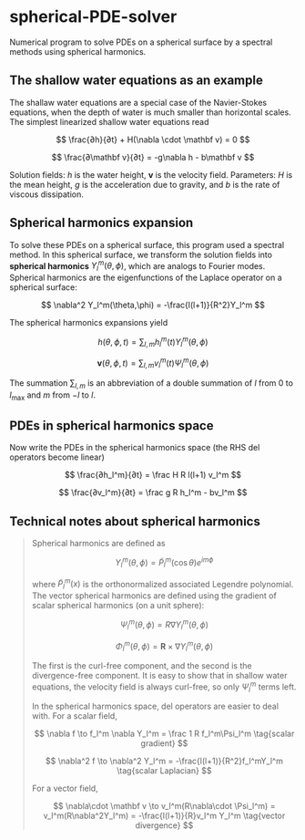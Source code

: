 # spherical-PDE-solver
Numerical program to solve PDEs on a spherical surface by a spectral methods using spherical harmonics.

## The shallow water equations as an example

The shallaw water equations are a special case of the Navier-Stokes equations, when the depth of water is much smaller than horizontal scales. The simplest linearized shallow water equations read

$$
\frac{∂h}{∂t} + H(\nabla \cdot \mathbf v) = 0
$$

$$
\frac{∂\mathbf v}{∂t} = -g\nabla h - b\mathbf v
$$

Solution fields: $h$ is the water height, $\mathbf v$ is the velocity field. Parameters: $H$ is the mean height, $g$ is the acceleration due to gravity, and $b$ is the rate of viscous dissipation.

## Spherical harmonics expansion

To solve these PDEs on a spherical surface, this program used a spectral method. In this spherical surface, we transform the solution fields into **spherical harmonics** $Y_l^m(\theta,\phi)$, which are analogs to Fourier modes. Spherical harmonics are the eigenfunctions of the Laplace operator on a spherical surface:

$$
\nabla^2 Y_l^m(\theta,\phi) = -\frac{l(l+1)}{R^2}Y_l^m
$$

The spherical harmonics expansions yield

$$
h(\theta,\phi,t) = \sum_{l,m} h_l^m(t) Y_l^m(\theta,\phi)
$$

$$
\mathbf v(\theta,\phi,t) = \sum_{l,m} v_l^m(t) \Psi_l^m(\theta,\phi)
$$

The summation $\sum_{l,m}$ is an abbreviation of a double summation of $l$ from $0$ to $l_\max$ and $m$ from $-l$ to $l$.

## PDEs in spherical harmonics space

Now write the PDEs in the spherical harmonics space (the RHS del operators become linear)

$$
\frac{∂h_l^m}{∂t} = \frac H R l(l+1) v_l^m
$$

$$
\frac{∂v_l^m}{∂t} = \frac g R h_l^m - bv_l^m
$$

## Technical notes about spherical harmonics

> Spherical harmonics are defined as
> 
> $$
> Y_l^m(\theta,\phi) = \tilde P_l^m(\cos\theta)e^{im\phi} \tag{scalar}
> $$
> 
> where $\tilde P_l^m(x)$ is the orthonormalized associated Legendre polynomial. The vector spherical harmonics are defined using the gradient of scalar spherical harmonics (on a unit sphere):
> 
> $$
> \Psi_l^m(\theta,\phi) = R\nabla Y_l^m(\theta,\phi) \tag{curl-free vector}
> $$
>
> $$
> \Phi_l^m(\theta,\phi) = \mathbf {R}\times \nabla Y_l^m(\theta,\phi) \tag{divergence-free vector}
> $$
>
> The first is the curl-free component, and the second is the divergence-free component. It is easy to show that in shallow water equations, the velocity field is always curl-free, so only $\Psi_l^m$ terms left.
>
> In the spherical harmonics space, del operators are easier to deal with. For a scalar field,
> 
> $$
> \nabla f \to f_l^m \nabla Y_l^m = \frac 1 R f_l^m\Psi_l^m \tag{scalar gradient}
> $$
>
> $$
> \nabla^2 f \to \nabla^2 Y_l^m = -\frac{l(l+1)}{R^2}f_l^mY_l^m \tag{scalar Laplacian}
> $$
>
> For a vector field,
> 
> $$
> \nabla\cdot \mathbf v \to v_l^m(R\nabla\cdot \Psi_l^m) = v_l^m(R\nabla^2Y_l^m) = -\frac{l(l+1)}{R}v_l^m Y_l^m \tag{vector divergence}
> $$
